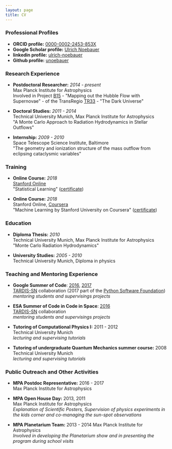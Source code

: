 ```yaml
---
layout: page
title: CV
---
```


### Professional Profiles

  * __ORCID profile:__ [0000-0002-2453-853X][myorcid]  
  * __Google Scholar profile:__ [Ulrich Noebauer][myscholar]  
  * __linkedin profile:__ [ulrich-noebauer][mylinkedin]  
  * __Github profile:__ [unoebauer][mygithub]  

### Research Experience

  * __Postdoctoral Researcher:__ _2014 - present_  
   Max Planck Institute for Astrophysics  
   Involved in Project [B15][b15] - "Mapping out the Hubble Flow with Supernovae" - of the TransRegio [TR33][tr33] - "The Dark Universe"

  * __Doctoral Studies:__ _2011 - 2014_  
   Technical University Munich, Max Planck Institute for Astrophysics  
  "A Monte Carlo Approach to Radiation Hydrodynamics in Stellar Outflows"

  * __Internship:__ _2009 - 2010_  
   Space Telescope Science Institute, Baltimore  
   "The geometry and ionization structure of the mass outflow from eclipsing cataclysmic variables"

### Training

  * __Online Course:__ _2018_  
    [Stanford Online][stanfordlink]  
    "Statistical Learning" ([certificate][statlearncertificate])

  * __Online Course:__ _2018_  
    Stanford Online, [Coursera][courseralink]  
    "Machine Learning by Stanford University on Coursera" ([certificate][courseracertificate])

### Education

  * __Diploma Thesis:__ _2010_  
   Technical University Munich, Max Planck Institute for Astrophysics  
   "Monte Carlo Radiation Hydrodynamics"

  * __University Studies:__ _2005 - 2010_  
   Technical University Munich, Diploma in physics  

### Teaching and Mentoring Experience

  * __Google Summer of Code__: [2016][gsoc2016], [2017][gsoc2017]   
    [TARDIS-SN][tardis] collaboration (2017 part of the [Python Software Foundation][psf])  
    _mentoring students and supervisings projects_

  * __ESA Summer of Code in Code in Space__: [2016][socis2016]  
    [TARDIS-SN][tardis] collaboration  
    _mentoring students and supervisings projects_

  * __Tutoring of Computational Physics I:__ 2011 - 2012  
   Technical University Munich  
   _lecturing and supervising tutorials_

  * __Tutoring of undergraduate Quantum Mechanics summer course:__ 2008  
   Technical University Munich  
   _lecturing and supervising tutorials_

### Public Outreach and Other Activities

  * __MPA Postdoc Representative:__ 2016 - 2017  
   Max Planck Institute for Astrophysics  

  * __MPA Open House Day:__ 2013, 2011  
   Max Planck Institute for Astrophysics  
   _Explanation of Scientific Posters, Supervision of physics experiments in the kids corner and co-managing the sun-spot observations_

  * __MPA Planetarium Team:__ 2013 - 2014
  Max Planck Institute for Astrophysics  
  _Involved in developing the Planetarium show and in presenting the program during school visits_


[b15]: http://darkuniverse.uni-hd.de/view/Main/ProjectB15
[tr33]: http://darkuniverse.uni-hd.de/view/Main/WebHome 
[tardis]: https://github.com/tardis-sn/tardis
[psf]: http://python-gsoc.org/2017/#ideas
[gsoc2016]: https://summerofcode.withgoogle.com/archive/2016/organizations/
[gsoc2017]: https://summerofcode.withgoogle.com/organizations/?sp-page=2
[socis2016]: http://www.esa.int/Our_Activities/Space_Engineering_Technology/SOCIS_The_ESA_Summer_of_Code_in_Space
[mygithub]: https://github.com/unoebauer
[myorcid]: https://orcid.org/0000-0002-2453-853X
[myscholar]: https://scholar.google.de/citations?user=gB49C0sAAAAJ&hl=de
[mylinkedin]: https://linkedin.com/in/ulrich-noebauer/
[courseracertificate]: https://www.coursera.org/account/accomplishments/certificate/8B84SLD8TJZD
[courseralink]: https://www.coursera.org/
[statlearncertificate]: https://prod-cert-bucket.s3.amazonaws.com/downloads/5ac9c48254ad4972bcbb623f14349359/Statement.pdf
[stanfordlink]: https://lagunita.stanford.edu/
